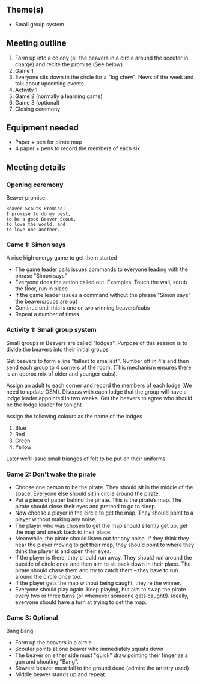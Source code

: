 
## Theme(s)

* Small group system

## Meeting outline

1. Form up into a colony (all the beavers in a circle around the scouter in charge) and recite the promise (See below)
1. Game 1
1. Everyone sits down in the circle for a "log chew". News of the week and talk about upcoming events
1. Activity 1
1. Game 2 (normally a learning game)
1. Game 3 (optional)
1. Closing ceremony

## Equipment needed

* Paper + pen for pirate map
* 4 paper + pens to record the members of each six

## Meeting details

### Opening ceremony

Beaver promise

```
Beaver Scouts Promise:
I promise to do my best,
to be a good Beaver Scout,
to love the world, and
to love one another.
```

### Game 1: Simon says

A nice high energy game to get them started

* The game leader calls issues commands to everyone leading with the phrase "Simon says"
* Everyone does the action called out. Examples: Touch the wall, scrub the floor, run in place
* If the game leader issues a command without the phrase "Simon says" the beavers/cubs are out
* Continue until this is one or two winning beavers/cubs
* Repeat a number of times

### Activity 1: Small group system

Small groups in Beavers are called "lodges". Purpose of this session is to divide the beavers into their initial groups

Get beavers to form a line "tallest to smallest". Number off in 4's and then send each group to 4 corners of the room.
(This mechanism ensures there is an approx mix of older and younger cubs).

Assign an adult to each corner and record the members of each lodge (We need to update OSM). Discuss with each lodge that
the group will have a lodge leader appointed in two weeks. Get the beavers to agree who should be the lodge leader for tonight

Assign the following colours as the name of the lodges

1. Blue
1. Red
1. Green
1. Yellow

Later we'll issue small trianges of felt to be put on their uniforms

### Game 2: Don't wake the pirate

* Choose one person to be the pirate. They should sit in the middle of the space. Everyone else should sit in circle around the pirate.
* Put a piece of paper behind the pirate. This is the pirate’s map. The pirate should close their eyes and pretend to go to sleep.
* Now choose a player in the circle to get the map. They should point to a player without making any noise.
* The player who was chosen to get the map should silently get up, get the map and sneak back to their place.
* Meanwhile, the pirate should listen out for any noise. If they think they hear the player moving to get their map, they should point to where they think the player is and open their eyes.
* If the player is there, they should run away. They should run around the outside of circle once and then aim to sit back down in their place. The pirate should chase them and try to catch them – they have to run around the circle once too.
* If the player gets the map without being caught, they’re the winner.
* Everyone should play again. Keep playing, but aim to swap the pirate every two or three turns (or whenever someone gets caught!). Ideally, everyone should have a turn at trying to get the map.

### Game 3: Optional 

Bang Bang

* Form up the beavers in a circle
* Scouter points at one beaver who immediately squats down
* The beaver on either side must "quick" draw pointing their finger as a gun and shouting "Bang".
* Slowest beaver must fall to the ground dead (admire the artistry used)
* Middle beaver stands up and repeat.

